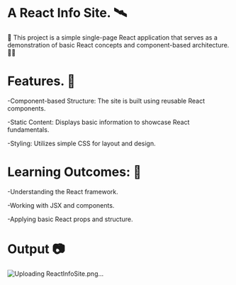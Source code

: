 # A React Info Site. 🛰️
🥁 This project is a simple single-page React application that serves as a demonstration of basic React concepts and component-based architecture. 🍄‍🟫

# Features. 🎯

-Component-based Structure: The site is built using reusable React components. 

-Static Content: Displays basic information to showcase React fundamentals.

-Styling: Utilizes simple CSS for layout and design.

# Learning Outcomes: 🎨

-Understanding the React framework.

-Working with JSX and components.

-Applying basic React props and structure.

# Output 📷
![Uploading ReactInfoSite.png…]()



